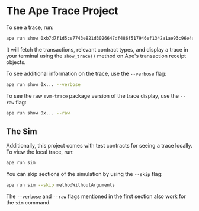 # The Ape Trace Project

To see a trace, run:

```bash
ape run show 0xb7d7f1d5ce7743e821d3026647df486f517946ef1342a1ae93c96e4a8016eab7 --network ethereum:mainnet:alchemy
```

It will fetch the transactions, relevant contract types, and display a trace in your terminal using the `show_trace()` method on Ape's transaction receipt objects.

To see additional information on the trace, use the `--verbose` flag:

```bash
ape run show 0x... --verbose
```

To see the raw `evm-trace` package version of the trace display, use the `--raw` flag:

```bash
ape run show 0x... --raw
```

## The Sim

Additionally, this project comes with test contracts for seeing a trace locally.
To view the local trace, run:

```bash
ape run sim
```

You can skip sections of the simulation by using the `--skip` flag:

```bash
ape run sim --skip methodWithoutArguments 
```

The `--verbose` and `--raw` flags mentioned in the first section also work for the `sim` command.
